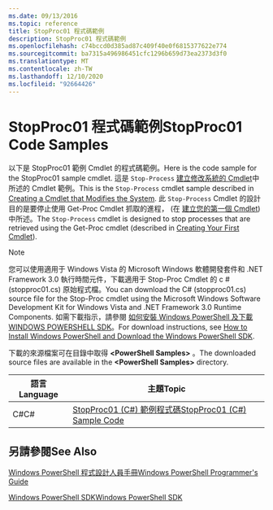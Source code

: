 ```yaml
---
ms.date: 09/13/2016
ms.topic: reference
title: StopProc01 程式碼範例
description: StopProc01 程式碼範例
ms.openlocfilehash: c74bccd0d385ad87c409f40e0f6815377622e774
ms.sourcegitcommit: ba7315a496986451cfc1296b659d73ea2373d3f0
ms.translationtype: MT
ms.contentlocale: zh-TW
ms.lasthandoff: 12/10/2020
ms.locfileid: "92664426"
---
```

# <a name="stopproc01-code-samples"></a><span data-ttu-id="b29d8-103">StopProc01 程式碼範例</span><span class="sxs-lookup"><span data-stu-id="b29d8-103">StopProc01 Code Samples</span></span>

<span data-ttu-id="b29d8-104">以下是 StopProc01 範例 Cmdlet 的程式碼範例。</span><span class="sxs-lookup"><span data-stu-id="b29d8-104">Here is the code sample for the StopProc01 sample cmdlet.</span></span> <span data-ttu-id="b29d8-105">這是 `Stop-Process` [建立修改系統的 Cmdlet](../cmdlet/creating-a-cmdlet-that-modifies-the-system.md)中所述的 Cmdlet 範例。</span><span class="sxs-lookup"><span data-stu-id="b29d8-105">This is the `Stop-Process` cmdlet sample described in [Creating a Cmdlet that Modifies the System](../cmdlet/creating-a-cmdlet-that-modifies-the-system.md).</span></span> <span data-ttu-id="b29d8-106">此 `Stop-Process` Cmdlet 的設計目的是要停止使用 Get-Proc Cmdlet 抓取的進程， (在 [建立您的第一個 Cmdlet](../cmdlet/creating-a-cmdlet-without-parameters.md)) 中所述。</span><span class="sxs-lookup"><span data-stu-id="b29d8-106">The `Stop-Process` cmdlet is designed to stop processes that are retrieved using the Get-Proc cmdlet (described in [Creating Your First Cmdlet](../cmdlet/creating-a-cmdlet-without-parameters.md)).</span></span>

> [!NOTE]
> <span data-ttu-id="b29d8-107">您可以使用適用于 Windows Vista 的 Microsoft Windows 軟體開發套件和 .NET Framework 3.0 執行時間元件，下載適用于 Stop-Proc Cmdlet 的 c # (stopproc01.cs) 原始程式檔。</span><span class="sxs-lookup"><span data-stu-id="b29d8-107">You can download the C# (stopproc01.cs) source file for the Stop-Proc cmdlet using the Microsoft Windows Software Development Kit for Windows Vista and .NET Framework 3.0 Runtime Components.</span></span> <span data-ttu-id="b29d8-108">如需下載指示，請參閱 [如何安裝 Windows PowerShell 及下載 WINDOWS POWERSHELL SDK](/powershell/scripting/developer/installing-the-windows-powershell-sdk)。</span><span class="sxs-lookup"><span data-stu-id="b29d8-108">For download instructions, see [How to Install Windows PowerShell and Download the Windows PowerShell SDK](/powershell/scripting/developer/installing-the-windows-powershell-sdk).</span></span>
>
> <span data-ttu-id="b29d8-109">下載的來源檔案可在目錄中取得 **\<PowerShell Samples>** 。</span><span class="sxs-lookup"><span data-stu-id="b29d8-109">The downloaded source files are available in the **\<PowerShell Samples>** directory.</span></span>

|<span data-ttu-id="b29d8-110">語言</span><span class="sxs-lookup"><span data-stu-id="b29d8-110">Language</span></span>|<span data-ttu-id="b29d8-111">主題</span><span class="sxs-lookup"><span data-stu-id="b29d8-111">Topic</span></span>|
|--------------|-----------|
|<span data-ttu-id="b29d8-112">C#</span><span class="sxs-lookup"><span data-stu-id="b29d8-112">C#</span></span>|[<span data-ttu-id="b29d8-113">StopProc01 (C#) 範例程式碼</span><span class="sxs-lookup"><span data-stu-id="b29d8-113">StopProc01 (C#) Sample Code</span></span>](./stopproc01-csharp-sample-code.md)|

## <a name="see-also"></a><span data-ttu-id="b29d8-114">另請參閱</span><span class="sxs-lookup"><span data-stu-id="b29d8-114">See Also</span></span>

[<span data-ttu-id="b29d8-115">Windows PowerShell 程式設計人員手冊</span><span class="sxs-lookup"><span data-stu-id="b29d8-115">Windows PowerShell Programmer's Guide</span></span>](./windows-powershell-programmer-s-guide.md)

[<span data-ttu-id="b29d8-116">Windows PowerShell SDK</span><span class="sxs-lookup"><span data-stu-id="b29d8-116">Windows PowerShell SDK</span></span>](../windows-powershell-reference.md)
